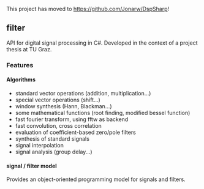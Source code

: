 This project has moved to https://github.com/Jonarw/DspSharp!

## filter
API for digital signal processing in C#. Developed in the context of a project thesis at TU Graz.

### Features
#### Algorithms
- standard vector operations (addition, multiplication...)
- special vector operations (shift...)
- window synthesis (Hann, Blackman...)
- some mathematical functions (root finding, modified bessel function)
- fast fourier transform, using fftw as backend
- fast convolution, cross correlation
- evaluation of coefficient-based zero/pole filters
- synthesis of standard signals
- signal interpolation
- signal analysis (group delay...)

#### signal / filter model
Provides an object-oriented programming model for signals and filters.
